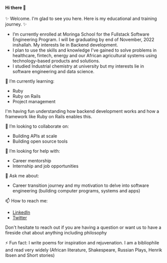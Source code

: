#### Hi there 👋

✨ Welcome. I'm glad to see you here. Here is my educational and training journey. ✨ 

* I’m currently enrolled at Moringa School for the Fullstack Software Engineering Program. I will be graduating by end of November, 2022 inshallah. My interests lie in Backend development.
* I plan to use the skills and knowledge I've gained to solve problems in healthcare, fintech, energy and our African agricultural systems using technology-based products and solutions.
* I studied Industrial chemistry at university but my interests lie in software engineering and data science.

🌱 I’m currently learning:
* Ruby
* Ruby on Rails
* Project management

I'm having fun understanding how backend development works and how a framework like Ruby on Rails enables this.

👯 I’m looking to collaborate on:
* Building APIs at scale 
* Building open source tools 
 
🤔 I’m looking for help with:
* Career mentorship
* Internship and job opportunities 
 
💬 Ask me about:
* Career transition journey and my motivation to delve into software engineering (building computer programs, systems and apps) 
  
📫 How to reach me:
* [LinkedIn](https://www.linkedin.com/in/joshua-mwale-8a8a3557/)
* [Twitter](https://twitter.com/joshua_mwale)

Don't hesitate to reach out if you are having a question or want us to have a fireside chat about anything including philosophy

⚡ Fun fact: I write poems for inspiration and rejuvenation. I am a bibliophile and read very widely (African literature, Shakespeare, Russian Plays, Henrik Ibsen and Short stories)

